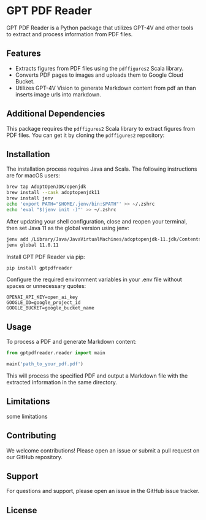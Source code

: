 # GPT PDF Reader

GPT PDF Reader is a Python package that utilizes GPT-4V and other tools to extract and process information from PDF files.

## Features

- Extracts figures from PDF files using the `pdffigures2` Scala library.
- Converts PDF pages to images and uploads them to Google Cloud Bucket.
- Utilizes GPT-4V Vision to generate Markdown content from pdf an than inserts image urls into markdown.

## Additional Dependencies

This package requires the `pdffigures2` Scala library to extract figures from PDF files. You can get it by cloning the `pdffigures2` repository:


## Installation

The installation process requires Java and Scala. The following instructions are for macOS users:

```bash
brew tap AdoptOpenJDK/openjdk
brew install --cask adoptopenjdk11
brew install jenv
echo 'export PATH="$HOME/.jenv/bin:$PATH"' >> ~/.zshrc
echo 'eval "$(jenv init -)"' >> ~/.zshrc
```

After updating your shell configuration, close and reopen your terminal, then set Java 11 as the global version using jenv:

```bash
jenv add /Library/Java/JavaVirtualMachines/adoptopenjdk-11.jdk/Contents/Home/
jenv global 11.0.11
```

Install GPT PDF Reader via pip:

```bash
pip install gptpdfreader
```

Configure the required environment variables in your .env file without spaces or unnecessary quotes:

```env
OPENAI_API_KEY=open_ai_key
GOOGLE_ID=google_project_id
GOOGLE_BUCKET=google_bucket_name
```

## Usage

To process a PDF and generate Markdown content:

```python
from gptpdfreader.reader import main

main('path_to_your_pdf.pdf')
```

This will process the specified PDF and output a Markdown file with the extracted information in the same directory.

## Limitations 

some limitations

## Contributing

We welcome contributions! Please open an issue or submit a pull request on our GitHub repository.

## Support

For questions and support, please open an issue in the GitHub issue tracker.

## License




